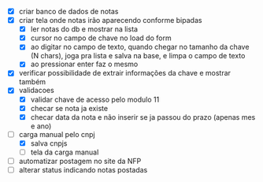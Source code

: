 - [x] criar banco de dados de notas
- [x] criar tela onde notas irão aparecendo conforme bipadas
  - [x] ler notas do db e mostrar na lista
  - [x] cursor no campo de chave no load do form
  - [x] ao digitar no campo de texto, quando chegar no tamanho da chave (N chars), joga pra lista e salva na base, e limpa o campo de texto
  - [x] ao pressionar enter faz o mesmo
- [x] verificar possibilidade de extrair informações da chave e mostrar também
- [x] validacoes
  - [x] validar chave de acesso pelo modulo 11
  - [x] checar se nota ja existe
  - [x] checar data da nota e não inserir se ja passou do prazo (apenas mes e ano)
- [ ] carga manual pelo cnpj
  - [x] salva cnpjs
  - [ ] tela da carga manual
- [ ] automatizar postagem no site da NFP
- [ ] alterar status indicando notas postadas
